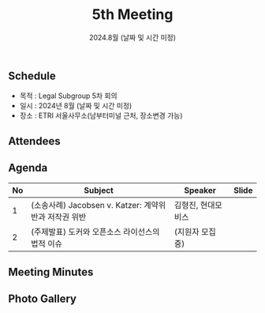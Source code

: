 ﻿---
title: "5th Meeting"
linkTitle: "Legal SG 5th Meeting"
weight: 2
date: 2024.8월 (날짜 및 시간 미정)
type: docs
categories: ["legal"]
tags: ["Jacobsen vs. Katzer", "docker", "분쟁사례"]
description: Legal SG 5th Meeting 
---

## Schedule

* 목적 : Legal Subgroup 5차 회의
* 일시 : 2024년 8월 (날짜 및 시간 미정)
* 장소 : ETRI 서울사무소(남부터미널 근처, 장소변경 가능)

## Attendees

## Agenda
| No | Subject           | Speaker | Slide |
|----|-----------------|------|------|
| 1  | (소송사례) Jacobsen v. Katzer: 계약위반과 저작권 위반 | 김형진, 현대모비스 |  |
| 2  | (주제발표) 도커와 오픈소스 라이선스의 법적 이슈 | (지원자 모집 중) |  |

## Meeting Minutes

## Photo Gallery

<div ><span class="image fit">
</span></div>
